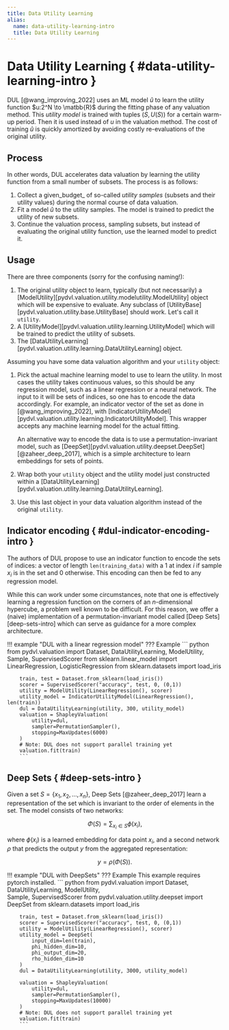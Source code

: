 ```yaml
---
title: Data Utility Learning
alias:
  name: data-utility-learning-intro
  title: Data Utility Learning
---
```


# Data Utility Learning  { #data-utility-learning-intro }

DUL [@wang_improving_2022] uses an ML model $\hat{u}$ to learn the utility function
$u:2^N \to \matbb{R}$ during the fitting phase of any valuation method. This
_utility model_ is trained with tuples $(S, U(S))$ for a certain warm-up period.
Then it is used instead of $u$ in the valuation method. The cost of training
$\hat{u}$ is quickly amortized by avoiding costly re-evaluations of the original
utility.


## Process

In other words, DUL accelerates data valuation by learning the utility function
from a small number of subsets. The process is as follows:

1. Collect a given_budget_ of so-called _utility samples_ (subsets and their
   utility values) during the normal course of data valuation.
2. Fit a model $\hat{u}$ to the utility samples. The model is trained to predict
   the utility of new subsets.
3. Continue the valuation process, sampling subsets, but instead of evaluating the
   original utility function, use the learned model to predict it.

## Usage

There are three components (sorry for the confusing naming!):

1. The original utility object to learn, typically (but not necessarily) a
   [ModelUtility][pydvl.valuation.utility.modelutility.ModelUtility] object which will be
   expensive to evaluate. Any subclass of
   [UtilityBase][pydvl.valuation.utility.base.UtilityBase] should work. Let's call
   it `utility`.
2. A [UtilityModel][pydvl.valuation.utility.learning.UtilityModel] which will be
   trained to predict the utility of subsets.
3. The [DataUtilityLearning][pydvl.valuation.utility.learning.DataUtilityLearning]
   object.

Assuming you have some data valuation algorithm and your `utility` object:

1. Pick the actual machine learning model to use to learn the utility. In most
   cases the utility takes continuous values, so this should be any regression
   model, such as a linear regression or a neural network. The input to it will
   be sets of indices, so one has to encode the data accordingly. For example,
   an indicator vector of the set as done in [@wang_improving_2022], with
   [IndicatorUtilityModel][pydvl.valuation.utility.learning.IndicatorUtilityModel].
   This wrapper accepts any machine learning model for the actual fitting.

   An alternative way to encode the data is to use a permutation-invariant model,
   such as [DeepSet][pydvl.valuation.utility.deepset.DeepSet] [@zaheer_deep_2017],
   which is a simple architecture to learn embeddings for sets of points.
2. Wrap both your `utility` object and the utility model just constructed within
   a [DataUtilityLearning][pydvl.valuation.utility.learning.DataUtilityLearning].
3. Use this last object in your data valuation algorithm instead of the original
   `utility`.

## Indicator encoding  { #dul-indicator-encoding-intro }

The authors of DUL propose to use an indicator function to encode the sets of
indices: a vector of length `len(training_data)` with a 1 at index $i$ if sample
$x_i$ is in the set and 0 otherwise. This encoding can then be fed to any
regression model.

While this can work under some circumstances, note that one is effectively
learning a regression function on the corners of an $n$-dimensional hypercube,
a problem well known to be difficult. For this reason, we offer a (naive)
implementation of a permutation-invariant model called [Deep
Sets][deep-sets-intro] which can serve as guidance for a more complex
architecture.

!!! example "DUL with a linear regression model"
    ??? Example
        ``` python
        from pydvl.valuation import Dataset, DataUtilityLearning, ModelUtility, \
            Sample, SupervisedScorer
        from sklearn.linear_model import LinearRegression, LogisticRegression
        from sklearn.datasets import load_iris

        train, test = Dataset.from_sklearn(load_iris())
        scorer = SupervisedScorer("accuracy", test, 0, (0,1))
        utility = ModelUtility(LinearRegression(), scorer)
        utility_model = IndicatorUtilityModel(LinearRegression(), len(train))
        dul = DataUtilityLearning(utility, 300, utility_model)
        valuation = ShapleyValuation(
            utility=dul,
            sampler=PermutationSampler(),
            stopping=MaxUpdates(6000)
        )
        # Note: DUL does not support parallel training yet
        valuation.fit(train)
        ```

## Deep Sets  { #deep-sets-intro }

Given a set $S= \{x_1, x_2, ..., x_n\},$ Deep Sets [@zaheer_deep_2017] learn a
representation of the set which is invariant to the order of elements in the
set. The model consists of two networks:

$$ \Phi(S) = \sum_{x_i \in S} \phi(x_i), $$

where $\phi(x_i)$ is a learned embedding for data point $x_i,$ and a second network
$\rho$ that predicts the output $y$ from the aggregated representation:

$$ y = \rho(\Phi(S)). $$


!!! example "DUL with DeepSets"
    ??? Example
        This example requires pytorch installed.
        ``` python
        from pydvl.valuation import Dataset, DataUtilityLearning, ModelUtility, \
            Sample, SupervisedScorer
        from pydvl.valuation.utility.deepset import DeepSet
        from sklearn.datasets import load_iris

        train, test = Dataset.from_sklearn(load_iris())
        scorer = SupervisedScorer("accuracy", test, 0, (0,1))
        utility = ModelUtility(LinearRegression(), scorer)
        utility_model = DeepSet(
            input_dim=len(train),
            phi_hidden_dim=10,
            phi_output_dim=20,
            rho_hidden_dim=10
        )
        dul = DataUtilityLearning(utility, 3000, utility_model)

        valuation = ShapleyValuation(
            utility=dul,
            sampler=PermutationSampler(),
            stopping=MaxUpdates(10000)
        )
        # Note: DUL does not support parallel training yet
        valuation.fit(train)
        ```
